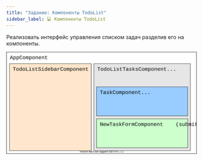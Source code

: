 ```yaml
---
title: "Задание: Компоненты TodoList"
sidebar_label: 💻 Компоненты TodoList
---
```


Реализовать интерфейс управления списком задач разделив его на компоненты. 

![схема компонентов](taks-01--todolist-components.svg)